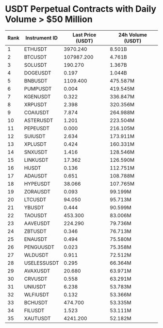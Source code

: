 # USDT Perpetual Contracts with Daily Volume > $50 Million

| Rank | Instrument ID | Last Price (USDT) | 24h Volume (USDT) |
|------|---------------|-------------------|-------------------|
| 1 | ETHUSDT | 3970.240 | 8.501B |
| 2 | BTCUSDT | 107987.200 | 4.761B |
| 3 | SOLUSDT | 190.270 | 1.367B |
| 4 | DOGEUSDT | 0.197 | 1.044B |
| 5 | BNBUSDT | 1109.400 | 475.587M |
| 6 | PUMPUSDT | 0.004 | 419.545M |
| 7 | KGENUSDT | 0.322 | 336.847M |
| 8 | XRPUSDT | 2.398 | 320.356M |
| 9 | COAIUSDT | 7.874 | 264.988M |
| 10 | ASTERUSDT | 1.201 | 223.504M |
| 11 | PEPEUSDT | 0.000 | 216.105M |
| 12 | SUIUSDT | 2.634 | 173.911M |
| 13 | XPLUSDT | 0.424 | 160.331M |
| 14 | SNXUSDT | 1.416 | 128.546M |
| 15 | LINKUSDT | 17.362 | 126.590M |
| 16 | HUSDT | 0.136 | 112.751M |
| 17 | ADAUSDT | 0.651 | 108.788M |
| 18 | HYPEUSDT | 38.066 | 107.765M |
| 19 | ZORAUSDT | 0.093 | 99.199M |
| 20 | LTCUSDT | 94.050 | 95.713M |
| 21 | YBUSDT | 0.444 | 90.599M |
| 22 | TAOUSDT | 453.300 | 83.006M |
| 23 | AAVEUSDT | 224.290 | 79.736M |
| 24 | ZBTUSDT | 0.346 | 76.713M |
| 25 | ENAUSDT | 0.494 | 75.580M |
| 26 | PENGUUSDT | 0.023 | 75.358M |
| 27 | WLDUSDT | 0.911 | 72.512M |
| 28 | USELESSUSDT | 0.295 | 66.364M |
| 29 | AVAXUSDT | 20.680 | 63.971M |
| 30 | CRVUSDT | 0.558 | 63.291M |
| 31 | UNIUSDT | 6.238 | 53.783M |
| 32 | WLFIUSDT | 0.132 | 53.366M |
| 33 | BCHUSDT | 474.700 | 53.335M |
| 34 | FILUSDT | 1.523 | 53.111M |
| 35 | XAUTUSDT | 4241.200 | 52.182M |
